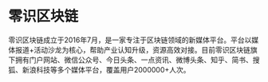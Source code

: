 # 零识区块链

零识区块链成立于2016年7月，是一家专注于区块链领域的新媒体平台。平台以媒体报道+活动沙龙为核心，帮助产业认知升级，资源高效对接。目前零识区块链旗下拥有门户网站、微信公众号、今日头条、一点资讯、微博头条、知乎、简书、搜狐、新浪科技等多个媒体平台，覆盖用户2000000+人次。


